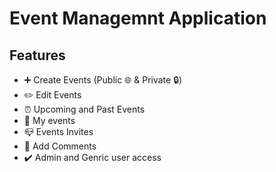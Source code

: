 # Event Managemnt Application
## Features
- ➕ Create Events (Public 🌐 & Private 🔒)
- ✏️ Edit Events
- ⏰ Upcoming and Past Events
- 🧑 My events
- 📪 Events Invites
- 💬 Add Comments
- ✔️ Admin and Genric user access


